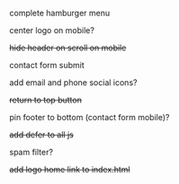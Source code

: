 complete hamburger menu

center logo on mobile?

~~hide header on scroll on mobile~~

contact form submit

add email and phone social icons?

~~return to top button~~

pin footer to bottom (contact form mobile)?

~~add defer to all js~~ 

spam filter?

~~add logo home link to index.html~~

